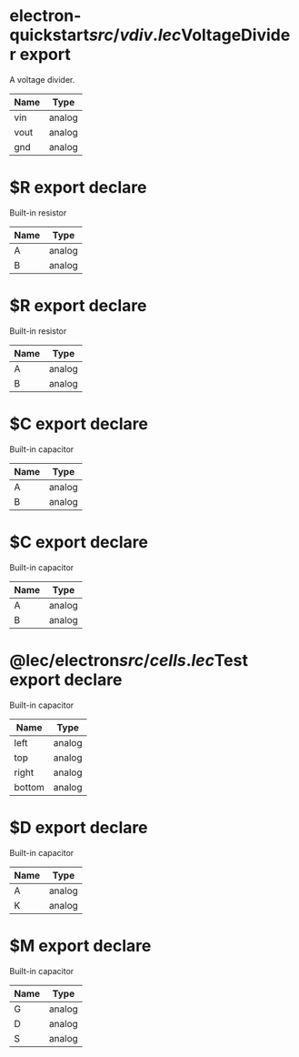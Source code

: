# electron-quickstart$src/vdiv.lec$VoltageDivider <span class="tag export">export</span> 
A voltage divider.

Name | Type
---- | ----
vin | analog
vout | analog
gnd | analog
# $R <span class="tag export">export</span> <span class="tag declare">declare</span>
Built-in resistor

Name | Type
---- | ----
A | analog
B | analog
# $R <span class="tag export">export</span> <span class="tag declare">declare</span>
Built-in resistor

Name | Type
---- | ----
A | analog
B | analog
# $C <span class="tag export">export</span> <span class="tag declare">declare</span>
Built-in capacitor

Name | Type
---- | ----
A | analog
B | analog
# $C <span class="tag export">export</span> <span class="tag declare">declare</span>
Built-in capacitor

Name | Type
---- | ----
A | analog
B | analog
# @lec/electron$src/cells.lec$Test <span class="tag export">export</span> <span class="tag declare">declare</span>
Built-in capacitor

Name | Type
---- | ----
left | analog
top | analog
right | analog
bottom | analog
# $D <span class="tag export">export</span> <span class="tag declare">declare</span>
Built-in capacitor

Name | Type
---- | ----
A | analog
K | analog
# $M <span class="tag export">export</span> <span class="tag declare">declare</span>
Built-in capacitor

Name | Type
---- | ----
G | analog
D | analog
S | analog
